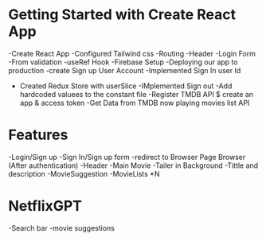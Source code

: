 # Getting Started with Create React App
-Create React App
-Configured Tailwind css
-Routing 
-Header 
-Login Form
-From validation
-useRef Hook
-Firebase Setup
-Deploying our app to production
-create Sign up User Account
-Implemented Sign In user Id
- Created Redux Store with userSlice 
-IMplemented Sign out
-Add hardcoded valuees to the constant file
-Register TMDB API $ create an app & access token
-Get Data from TMDB now playing movies list API

# Features
-Login/Sign up
   -Sign In/Sign up form
   -redirect to Browser Page
Browser (After authentication)
  -Header
  -Main Movie
      -Tailer in Background
      -Tittle and description
      -MovieSuggestion
         -MovieLists *N

# NetflixGPT
  -Search bar
  -movie suggestions


